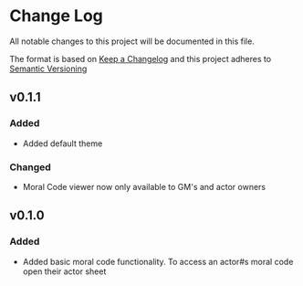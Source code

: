 # Change Log

All notable changes to this project will be documented in this file.

The format is based on [Keep a Changelog](http://keepachangelog.com/) and this project adheres to [Semantic Versioning](http://semver.org/)

<!--
## [Unreleased]

### Added

### Changed

### Deprecated

### Removed

### Fixed

### Security

### Known Issues
-->

## v0.1.1

### Added

- Added default theme

### Changed

- Moral Code viewer now only available to GM's and actor owners

## v0.1.0

### Added

- Added basic moral code functionality. To access an actor#s moral code open their actor sheet
